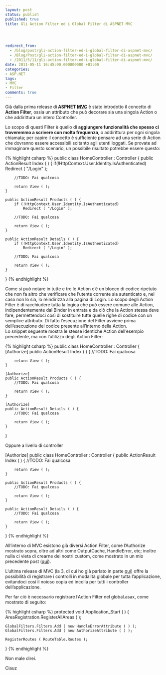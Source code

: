 ```yaml
---
layout: post
status: publish
published: true
title: Gli Action Filter ed i Global Filter di ASPNET MVC




redirect_from: 
  - /blog/post/gli-action-filter-ed-i-global-filter-di-aspnet-mvc/
  - /Blog/Post/gli-action-filter-ed-i-global-filter-di-aspnet-mvc/
  - /2011/5/11/gli-action-filter-ed-i-global-filter-di-aspnet-mvc/
date: 2011-05-11 16:45:00.000000000 +01:00
categories:
- ASP.NET
tags:
- MVC
- Filter
comments: true
---
```

<p>Già dalla prima release di<strong> ASPNET </strong><a title="ASP.NET MVC" href="http://tostring.it/tags/archive/mvc" target="_blank"><strong>MVC</strong></a> è stato introdotto il concetto di <strong>Action Filter</strong>, ossia un attributo che può decorare sia una singola Action o che addirittura un intero Controller. </p>  <p>Lo scopo di questi Filter è quello di <strong>aggiungere funzionalità che spesso ci troveremmo a scrivere con molta frequenza</strong>, o addirittura per ogni singola chiamata; per capire il concetto è sufficiente pensare ad una serie di Action che dovranno essere accessibili soltanto agli utenti loggati. Se provate ad immaginare questo scenario, un possibile risultato potrebbe essere questo:</p>  {% highlight csharp %}
public class HomeController : Controller {
    public ActionResult Index ( ) {
        if(!HttpContext.User.Identity.IsAuthenticated)
            Redirect ( "/Login" );

        //TODO: Fai qualcosa

        return View ( );
    }

    public ActionResult Products ( ) {
        if (!HttpContext.User.Identity.IsAuthenticated)
            Redirect ( "/Login" );

        //TODO: Fai qualcosa

        return View ( );
    }

    public ActionResult Details ( ) {
        if (!HttpContext.User.Identity.IsAuthenticated)
            Redirect ( "/Login" );

        //TODO: Fai qualcosa

        return View ( );
    }
}
{% endhighlight %}
<p>Come si può notare in tutte e tre le Action c’è un blocco di codice ripetuto che non fa altro che verificare che l’utente corrente sia autenticato e, nel caso non lo sia, lo reindirizza alla pagina di Login. Lo scopo degli Action Filter è di racchiudere tutta la logica che può essere comune alle Action, indipendentemente dal Binder in entrata e da ciò che la Action stessa deve fare, permettendoci così di sostituire tutte quelle righe di codice con un semplice attributo. Di fatto l’esecuzione del Filter avviene prima dell’esecuzione del codice presente all’interno della Action.
  <br />Lo snippet seguente mostra le stesse identiche Action dell’esempio precedente, ma con l’utilizzo degli Action Filter:</p>

{% highlight csharp %}
public class HomeController : Controller {
    [Authorize]
    public ActionResult Index ( ) {
        //TODO: Fai qualcosa

        return View ( );
    }

    [Authorize]
    public ActionResult Products ( ) {
        //TODO: Fai qualcosa

        return View ( );
    }

    [Authorize]
    public ActionResult Details ( ) {
        //TODO: Fai qualcosa

        return View ( );
    }
}

Oppure a livello di controller

[Authorize]
public class HomeController : Controller {
    public ActionResult Index ( ) {
        //TODO: Fai qualcosa

        return View ( );
    }

    public ActionResult Products ( ) {
        //TODO: Fai qualcosa

        return View ( );
    }
    
    public ActionResult Details ( ) {
        //TODO: Fai qualcosa

        return View ( );
    }
}
{% endhighlight %}
<p>All’interno di MVC esistono già diversi Action Filter, come l’Authorize mostrato sopra, oltre ad altri come OutputCache, HandleError, etc; inoltre nulla ci vieta di crearne dei nostri custom, come mostrato in un mio precedente post (<a title="Realizzare un ActionFilter per ottimizzare le nostre pagine web" href="http://imperugo.tostring.it/Blog/Post/Realizzare-un-ActionFilter-per-ottimizzare-le-nostre-pagine-web" target="_blank">qui</a>).</p>

<p>L’ultima release di MVC (la 3, di cui ho già parlato in parte <a title="Un MIX 2011 ricco di novità" href="http://tostring.it/blog/post/un-mix-2011-ricco-di-novita/" target="_blank">qui</a>) offre la possibilità di registrare i controlli in modalità globale per tutta l’applicazione, evitandoci così il noioso copia ed incolla per tutti i controller dell’applicazione. </p>

<p>Per far ciò è necessario registrare l’Action Filter nel global.asax, come mostrato di seguito:</p>

{% highlight csharp %}
protected void Application_Start ( ) {
    AreaRegistration.RegisterAllAreas ( );

    GlobalFilters.Filters.Add ( new HandleErrorAttribute ( ) );
    GlobalFilters.Filters.Add ( new AuthorizeAttribute ( ) );

    RegisterRoutes ( RouteTable.Routes );
}
{% endhighlight %}
<p>Non male direi.</p>

<p>Ciauz</p>
